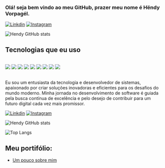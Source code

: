 ### Olá! seja bem vindo ao meu GitHub, prazer meu nome é Hëndy Vorpagél.


[![Linkdin](https://img.shields.io/badge/LinkedIn-0077B5?style=for-the-badge&logo=linkedin&logoColor=white)](https://www.linkedin.com/in/h%C3%ABndy-vorpag%C3%A9l/)
[![Instagram](https://img.shields.io/badge/Instagram-E4405F?style=for-the-badge&logo=instagram&logoColor=white)](https://www.instagram.com/hendy_vorpagel/)


![Hendy GitHub stats](https://github-readme-stats.vercel.app/api?username=Hendy17&show_icons=true&bg_color=00000000)


## Tecnologias que eu uso

<div style="display: inline_block"><br/>
  <img align="center alt="html5 src="https://img.shields.io/badge/HTML5-E34F26?style=for-the-badge&logo=html5&logoColor=white"/>
  <img align="center alt="html5 src="https://img.shields.io/badge/CSS3-1572B6?style=for-the-badge&logo=css3&logoColor=white"/>
  <img align="center alt="html5 src="https://img.shields.io/badge/JavaScript-323330?style=for-the-badge&logo=javascript&logoColor=F7DF1E"/>
  <img align="center alt="html5 src="https://img.shields.io/badge/Node.js-43853D?style=for-the-badge&logo=node.js&logoColor=white"/>
  <img align="center alt="html5 src="https://img.shields.io/badge/React-20232A?style=for-the-badge&logo=react&logoColor=61DAFB"/>
  <img align="center alt="html5 src="https://img.shields.io/badge/TypeScript-007ACC?style=for-the-badge&logo=typescript&logoColor=white"/>
  <img align="center alt="html5 src="https://img.shields.io/badge/Flutter-02569B?style=for-the-badge&logo=flutter&logoColor=white"/>
  <img align="center alt="html5 src="https://img.shields.io/badge/PostgreSQL-316192?style=for-the-badge&logo=postgresql&logoColor=white"/>
  <img align="center alt="html5 src="https://img.shields.io/badge/Express.js-404D59?style=for-the-badge"/>
</div><br/>

Eu sou um entusiasta da tecnologia e desenvolvedor de sistemas, apaixonado por criar soluções inovadoras e eficientes para os desafios do mundo moderno. Minha jornada no desenvolvimento de software é guiada pela busca contínua de excelência e pelo desejo de contribuir para um futuro digital cada vez mais promissor.


[![Linkdin](https://img.shields.io/badge/LinkedIn-0077B5?style=for-the-badge&logo=linkedin&logoColor=white)](https://www.linkedin.com/in/h%C3%ABndy-vorpag%C3%A9l/)
[![Instagram](https://img.shields.io/badge/Instagram-E4405F?style=for-the-badge&logo=instagram&logoColor=white)](https://www.instagram.com/hendy_vorpagel/)


![Hendy GitHub stats](https://github-readme-stats.vercel.app/api?username=Hendy17&show_icons=true&bg_color=00000000)

![Top Langs](https://github-readme-stats.vercel.app/api/top-langs/?username=anuraghazra&langs_count=8)

## Meu portifólio:
- [Um pouco sobre mim](https://dulcet-scone-46762b.netlify.app/)

